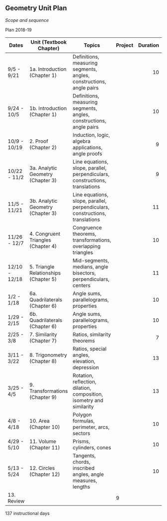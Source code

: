 ## Geometry Unit Plan
*Scope and sequence*

Plan 2018-19

Dates| Unit (Textbook Chapter) | Topics  | Project |Duration|Guide
---|---|---|---|---:|:---:
9/5 - 9/21 | 1a. Introduction (Chapter 1) | Definitions, measuring segments, angles, constructions, angle pairs ||10|
9/24 - 10/5 | 1b. Introduction (Chapter 1) | Definitions, measuring segments, angles, constructions, angle pairs ||10|16
10/9 - 10/19 | 2. Proof (Chapter 2) | Induction, logic, algebra applications, angle proofs ||9|10
10/22 - 11/2 | 3a. Analytic Geometry (Chapter 3) | Line equations, slope, parallel, perpendiculars, constructions, translations||9|
11/5 - 11/21 | 3b. Analytic Geometry (Chapter 3) | Line equations, slope, parallel, perpendiculars, constructions, translations||11|16
11/26 - 12/7 | 4. Congruent Triangles (Chapter 4) | Congruence theorems, transformations, overlapping triangles ||10|14
12/10 - 12/18 | 5. Triangle Relationships (Chapter 5) | Mid-segments, medians, angle bisectors, perpendiculars, centers ||11| 12
1/2 - 1/18 | 6a. Quadrilaterals (Chapter 6) | Angle sums, parallelograms, properties | |10|
1/29 - 2/15 | 6b. Quadrilaterals (Chapter 6) | Angle sums, parallelograms, properties | |10|16
2/25 - 3/8 | 7. Similarity (Chapter 7) | Ratios, similarity theorems ||7|
3/11 - 3/22 | 8. Trigonometry (Chapter 8) | Ratios, special angles, elevation, depression ||13|
3/25 - 4/5 | 9. Transformations (Chapter 9) | Rotation, reflection, dilation, composition, isometry and similarity ||13|
4/8 - 4/18 | 10. Area (Chapter 10) | Polygon formulas, perimeter, arcs, sectors ||10|
4/29 - 5/10 | 11. Volume (Chapter 11) |Prisms, cylinders, cones||10|
5/13 - 5/24 | 12. Circles (Chapter 12) | Tangents, chords, inscribed angles, angle measures, lengths ||10|
 | 13. Review |  ||9|

137 instructional days

<!--stackedit_data:
eyJoaXN0b3J5IjpbLTYwMDc0NzQ1OCwxMDc0NTI3NjYsMjAwNz
YxNTIsLTc3ODQ0MTMyMywtMTk2ODM2NzgyMl19
-->